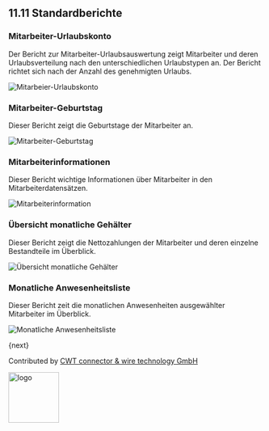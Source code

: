 ## 11.11 Standardberichte

### Mitarbeiter-Urlaubskonto

Der Bericht zur Mitarbeiter-Urlaubsauswertung zeigt Mitarbeiter und deren Urlaubsverteilung nach den unterschiedlichen Urlaubstypen an. Der Bericht richtet sich nach der Anzahl des genehmigten Urlaubs.

<img alt="Mitarbeier-Urlaubskonto" class="screenshot" src="{{docs_base_url}}/assets/img/human-resources/employee-leave-balance-report.png">

### Mitarbeiter-Geburtstag

Dieser Bericht zeigt die Geburtstage der Mitarbeiter an.

<img alt="Mitarbeiter-Geburtstag" class="screenshot" src="{{docs_base_url}}/assets/img/human-resources/employee-birthday-report.png">

### Mitarbeiterinformationen

Dieser Bericht wichtige Informationen über Mitarbeiter in den Mitarbeiterdatensätzen.

<img alt="Mitarbeiterinformation" class="screenshot" src="{{docs_base_url}}/assets/img/human-resources/employee-information-report.png">

### Übersicht monatliche Gehälter

Dieser Bericht zeigt die Nettozahlungen der Mitarbeiter und deren einzelne Bestandteile im Überblick.

<img alt="Übersicht monatliche Gehälter" class="screenshot" src="{{docs_base_url}}/assets/img/human-resources/monthly-salary-register-report.png">

### Monatliche Anwesenheitsliste

Dieser Bericht zeit die monatlichen Anwesenheiten ausgewählter Mitarbeiter im Überblick.

<img alt="Monatliche Anwesenheitsliste" class="screenshot" src="{{docs_base_url}}/assets/img/human-resources/monthly-attendance-sheet-report.png">

{next}

Contributed by <A HREF="http://www.cwt-kabel.de">CWT connector & wire technology GmbH</A>

<A HREF="http://www.cwt-kabel.de"><IMG alt="logo" src="http://www.cwt-assembly.com/sites/all/images/logo.png" height=100></A>
